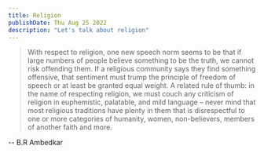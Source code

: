 ```yaml
---
title: Religion
publishDate: Thu Aug 25 2022
description: "Let's talk about religion"
---
```


> With respect to religion, one new speech norm seems to be that if large numbers of people believe something to be the truth, we cannot risk offending them. If a religious community says they find something offensive, that sentiment must trump the principle of freedom of speech or at least be granted equal weight. A related rule of thumb: in the name of respecting religion, we must couch any criticism of religion in euphemistic, palatable, and mild language – never mind that most religious traditions have plenty in them that is disrespectful to one or more categories of humanity, women, non-believers, members of another faith and more.

-- B.R Ambedkar
